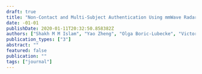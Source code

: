 ```yaml
---
draft: true
title: "Non-Contact and Multi-Subject Authentication Using mmWave Radar"
date: -01-01
publishDate: 2020-01-11T20:32:50.858382Z
authors: ["Shakh M M Islam", "Yao Zheng", "Olga Boric-Lubecke", "Victor Lubecke"]
publication_types: ["3"]
abstract: ""
featured: false
publication: ""
tags: ["journal"]
---
```


